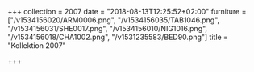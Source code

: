 +++
collection = 2007
date = "2018-08-13T12:25:52+02:00"
furniture = ["/v1534156020/ARM0006.png", "/v1534156035/TAB1046.png", "/v1534156031/SHE0017.png", "/v1534156010/NIG1016.png", "/v1534156018/CHA1002.png", "/v1531235583/BED90.png"]
title = "Kollektion 2007"

+++
